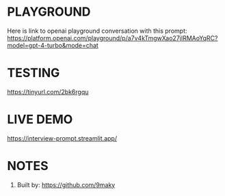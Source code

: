 # PLAYGROUND
Here is link to openai playground conversation with this prompt: https://platform.openai.com/playground/p/a7v4kTmgwXao27jIRMAoYqRC?model=gpt-4-turbo&mode=chat

# TESTING
https://tinyurl.com/2bk6rgqu

# LIVE DEMO
https://interview-prompt.streamlit.app/

# NOTES
1. Built by: https://github.com/9maky
   
